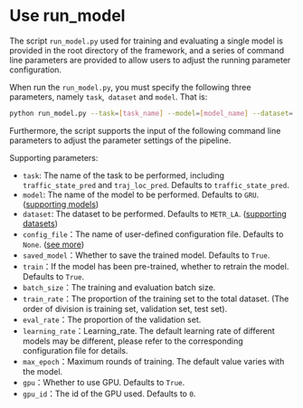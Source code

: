 # Use run_model

The script `run_model.py` used for training and evaluating a single model is provided in the root directory of the framework, and a series of command line parameters are provided to allow users to adjust the running parameter configuration. 

When run the `run_model.py`, you must specify the following three parameters, namely `task`,` dataset` and `model`. That is:

```sh
python run_model.py --task=[task_name] --model=[model_name] --dataset=[dataset_name]
```

Furthermore, the script supports the input of the following command line parameters to adjust the parameter settings of the pipeline.

Supporting parameters:

- `task`: The name of the task to be performed, including `traffic_state_pred` and `traj_loc_pred`. Defaults to `traffic_state_pred`.
- `model`: The name of the model to be performed. Defaults to `GRU`. ([supporting models](../model))
- `dataset`: The dataset to be performed. Defaults to `METR_LA`. ([supporting datasets](../data/raw_data.md))
- `config_file`：The name of user-defined configuration file. Defaults to `None`. ([see more](../config_settings.md))
- `saved_model`：Whether to save the trained model. Defaults to `True`.
- `train`：If the model has been pre-trained, whether to retrain the model. Defaults to `True`.
- `batch_size`：The training and evaluation batch size.
- `train_rate`：The proportion of the training set to the total dataset. (The order of division is training set, validation set, test set).
- `eval_rate`：The proportion of the validation set.
- `learning_rate`：Learning_rate. The default learning rate of different models may be different, please refer to the corresponding configuration file for details.
- `max_epoch`：Maximum rounds of training. The default value varies with the model.
- `gpu`：Whether to use GPU. Defaults to `True`.
- `gpu_id`：The id of the GPU used. Defaults to `0`.

